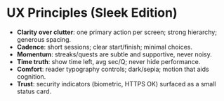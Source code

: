# UX Principles (Sleek Edition)
- **Clarity over clutter**: one primary action per screen; strong hierarchy; generous spacing.
- **Cadence**: short sessions; clear start/finish; minimal choices.
- **Momentum**: streaks/quests are subtle and supportive, never noisy.
- **Time truth**: show time left, avg sec/Q; never hide performance.
- **Comfort**: reader typography controls; dark/sepia; motion that aids cognition.
- **Trust**: security indicators (biometric, HTTPS OK) surfaced as a small status card.